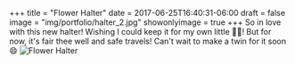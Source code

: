 +++
title = "Flower Halter" 
date = 2017-06-25T16:40:31-06:00
draft = false
image = "img/portfolio/halter_2.jpg"
showonlyimage = true
+++
So in love with this new halter! Wishing I could keep it for my own little 🐝💞! But for now, it's fair thee well and safe travels! Can't wait to make a twin for it soon 😄
![Flower Halter](/img/portfolio/halter_2.jpg)
